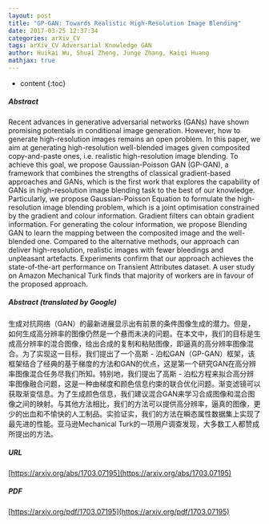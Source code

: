 ```yaml
---
layout: post
title: "GP-GAN: Towards Realistic High-Resolution Image Blending"
date: 2017-03-25 12:37:34
categories: arXiv_CV
tags: arXiv_CV Adversarial Knowledge GAN
author: Huikai Wu, Shuai Zheng, Junge Zhang, Kaiqi Huang
mathjax: true
---
```


* content
{:toc}

##### Abstract
Recent advances in generative adversarial networks (GANs) have shown promising potentials in conditional image generation. However, how to generate high-resolution images remains an open problem. In this paper, we aim at generating high-resolution well-blended images given composited copy-and-paste ones, i.e. realistic high-resolution image blending. To achieve this goal, we propose Gaussian-Poisson GAN (GP-GAN), a framework that combines the strengths of classical gradient-based approaches and GANs, which is the first work that explores the capability of GANs in high-resolution image blending task to the best of our knowledge. Particularly, we propose Gaussian-Poisson Equation to formulate the high-resolution image blending problem, which is a joint optimisation constrained by the gradient and colour information. Gradient filters can obtain gradient information. For generating the colour information, we propose Blending GAN to learn the mapping between the composited image and the well-blended one. Compared to the alternative methods, our approach can deliver high-resolution, realistic images with fewer bleedings and unpleasant artefacts. Experiments confirm that our approach achieves the state-of-the-art performance on Transient Attributes dataset. A user study on Amazon Mechanical Turk finds that majority of workers are in favour of the proposed approach.

##### Abstract (translated by Google)
生成对抗网络（GAN）的最新进展显示出有前景的条件图像生成的潜力。但是，如何生成高分辨率的图像仍然是一个悬而未决的问题。在本文中，我们的目标是生成高分辨率的混合图像，给出合成的复制和粘贴图像，即逼真的高分辨率图像混合。为了实现这一目标，我们提出了一个高斯 - 泊松GAN（GP-GAN）框架，该框架结合了经典的基于梯度的方法和GAN的优点，这是第一个研究GAN在高分辨率图像混合任务尽我们所知。特别地，我们提出了高斯 - 泊松方程来拟合高分辨率图像融合问题，这是一种由梯度和颜色信息约束的联合优化问题。渐变滤镜可以获取渐变信息。为了生成颜色信息，我们建议混合GAN来学习合成图像和混合图像之间的映射。与其他方法相比，我们的方法可以提供高分辨率，逼真的图像，更少的出血和不愉快的人工制品。实验证实，我们的方法在瞬态属性数据集上实现了最先进的性能。亚马逊Mechanical Turk的一项用户调查发现，大多数工人都赞成所提出的方法。

##### URL
[https://arxiv.org/abs/1703.07195](https://arxiv.org/abs/1703.07195)

##### PDF
[https://arxiv.org/pdf/1703.07195](https://arxiv.org/pdf/1703.07195)

